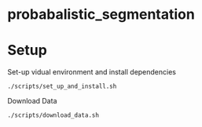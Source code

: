 # probabalistic_segmentation

# Setup

Set-up vidual environment and install dependencies

```
./scripts/set_up_and_install.sh
```

Download Data

```
./scripts/download_data.sh
```
